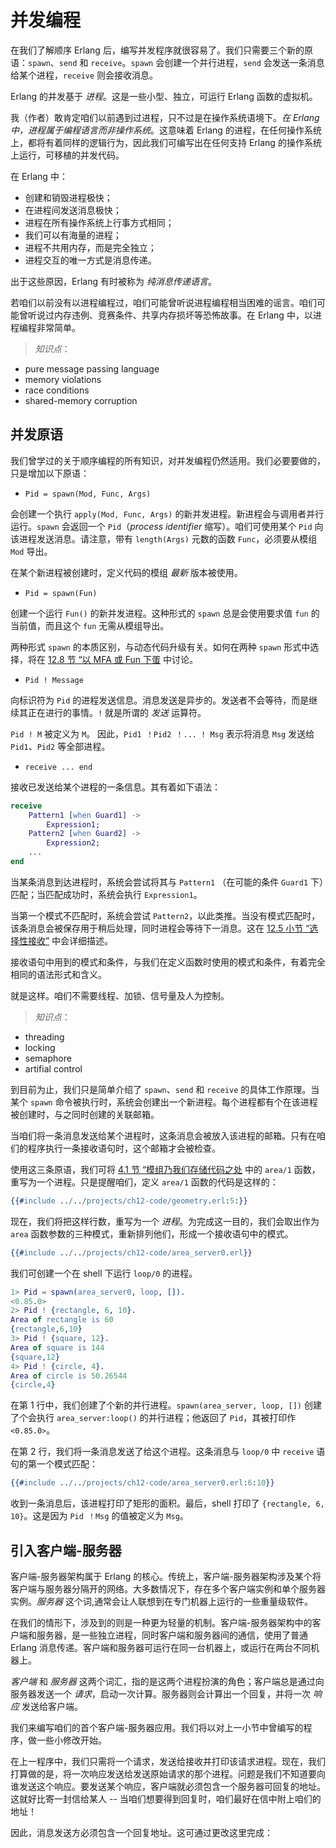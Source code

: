 # 并发编程


在我们了解顺序 Erlang 后，编写并发程序就很容易了。我们只需要三个新的原语：`spawn`、`send` 和 `receive`。`spawn` 会创建一个并行进程，`send` 会发送一条消息给某个进程，`receive` 则会接收消息。


Erlang 的并发基于 *进程*。这是一些小型、独立，可运行 Erlang 函数的虚拟机。


我（作者）敢肯定咱们以前遇到过进程，只不过是在操作系统语境下。*在 Erlang 中，进程属于编程语言而非操作系统*。这意味着 Erlang 的进程，在任何操作系统上，都将有着同样的逻辑行为，因此我们可编写出在任何支持 Erlang 的操作系统上运行，可移植的并发代码。


在 Erlang 中：


- 创建和销毁进程极快；
- 在进程间发送消息极快；
- 进程在所有操作系统上行事方式相同；
- 我们可以有海量的进程；
- 进程不共用内存，而是完全独立；
- 进程交互的唯一方式是消息传递。


出于这些原因，Erlang 有时被称为 *纯消息传递语言*。


若咱们以前没有以进程编程过，咱们可能曾听说进程编程相当困难的谣言。咱们可能曾听说过内存违例、竞赛条件、共享内存损坏等恐怖故事。在 Erlang 中，以进程编程非常简单。

> *知识点*：

- pure message passing language
- memory violations
- race conditions
- shared-memory corruption


## 并发原语


我们曾学过的关于顺序编程的所有知识，对并发编程仍然适用。我们必要要做的，只是增加以下原语：


- `Pid = spawn(Mod, Func, Args)`


会创建一个执行 `apply(Mod, Func, Args)` 的新并发进程。新进程会与调用者并行运行。`spawn` 会返回一个 `Pid`（*process identifier* 缩写）。咱们可使用某个 `Pid` 向该进程发送消息。请注意，带有 `length(Args)` 元数的函数 `Func`，必须要从模组 `Mod` 导出。


在某个新进程被创建时，定义代码的模组 *最新* 版本被使用。


- `Pid = spawn(Fun)`


创建一个运行 `Fun()` 的新并发进程。这种形式的 `spawn` 总是会使用要求值 `fun` 的当前值，而且这个 `fun` 无需从模组导出。

两种形式 `spawn` 的本质区别，与动态代码升级有关。如何在两种 `spawn` 形式中选择，将在 [12.8 节 “以 MFA 或 Fun 下蛋](#以-MFA-或-Fun-下蛋) 中讨论。


- `Pid ! Message`

向标识符为 `Pid` 的进程发送信息。消息发送是异步的。发送者不会等待，而是继续其正在进行的事情。`!` 就是所谓的 *发送* 运算符。


`Pid ! M` 被定义为 `M`。 因此，`Pid1 ！Pid2 ！... ! Msg` 表示将消息 `Msg` 发送给 `Pid1`、`Pid2` 等全部进程。


- `receive ... end`


接收已发送给某个进程的一条信息。其有着如下语法：


```erlang
receive
    Pattern1 [when Guard1] ->
        Expression1;
    Pattern2 [when Guard2] ->
        Expression2;
    ...
end
```


当某条消息到达进程时，系统会尝试将其与 `Pattern1` （在可能的条件 `Guard1` 下）匹配；当匹配成功时，系统会执行 `Expression1`。


当第一个模式不匹配时，系统会尝试 `Pattern2`，以此类推。当没有模式匹配时，该条消息会被保存用于稍后处理，同时进程会等待下一消息。这在 [12.5 小节 “选择性接收”](#选择性接收) 中会详细描述。


接收语句中用到的模式和条件，与我们在定义函数时使用的模式和条件，有着完全相同的语法形式和含义。


就是这样。咱们不需要线程、加锁、信号量及人为控制。


> *知识点*：

- threading
- locking
- semaphore
- artifial control



到目前为止，我们只是简单介绍了 `spawn`、`send` 和 `receive` 的具体工作原理。当某个 `spawn` 命令被执行时，系统会创建出一个新进程。每个进程都有个在该进程被创建时，与之同时创建的关联邮箱。

当咱们将一条消息发送给某个进程时，这条消息会被放入该进程的邮箱。只有在咱们的程序执行一条接收语句时，这个邮箱才会被检查。


使用这三条原语，我们可将 [4.1 节 “模组乃我们存储代码之处](../part-ii/Ch04-modules_and_functions.md#模组乃我们存储代码之处) 中的 `area/1` 函数，重写为一个进程。只是提醒咱们，定义 `area/1` 函数的代码是这样的：


```erlang
{{#include ../../projects/ch12-code/geometry.erl:5:}}
```


现在，我们将把这样行数，重写为一个 *进程*。为完成这一目的，我们会取出作为 `area` 函数参数的三种模式，重新排列他们，形成一个接收语句中的模式。


```erlang
{{#include ../../projects/ch12-code/area_server0.erl}}
```


我们可创建一个在 shell 下运行 `loop/0` 的进程。


```erlang
1> Pid = spawn(area_server0, loop, []).
<0.85.0>
2> Pid ! {rectangle, 6, 10}.
Area of rectangle is 60
{rectangle,6,10}
3> Pid ! {square, 12}.
Area of square is 144
{square,12}
4> Pid ! {circle, 4}.
Area of circle is 50.26544
{circle,4}
```


在第 1 行中，我们创建了个新的并行进程。`spawn(area_server, loop, [])` 创建了个会执行 `area_server:loop()` 的并行进程；他返回了 `Pid`，其被打印作 `<0.85.0>`。


在第 2 行，我们将一条消息发送了给这个进程。这条消息与 `loop/0` 中 `receive` 语句的第一个模式匹配：


```erlang
{{#include ../../projects/ch12-code/area_server0.erl:6:10}}
```


收到一条消息后，该进程打印了矩形的面积。最后，shell 打印了 `{rectangle, 6, 10}`。这是因为 `Pid ！Msg` 的值被定义为 `Msg`。


## 引入客户端-服务器


客户端-服务器架构属于 Erlang 的核心。传统上，客户端-服务器架构涉及某个将客户端与服务器分隔开的网络。大多数情况下，存在多个客户端实例和单个服务器实例。*服务器* 这个词,通常会让人联想到在专门机器上运行的一些重量级软件。


在我们的情形下，涉及到的则是一种更为轻量的机制。客户端-服务器架构中的客户端和服务器，是一些独立进程，同时客户端和服务器间的通信，使用了普通 Erlang 消息传递。客户端和服务器可运行在同一台机器上，或运行在两台不同机器上。


*客户端* 和 *服务器* 这两个词汇，指的是这两个进程扮演的角色；客户端总是通过向服务器发送一个 *请求*，启动一次计算。服务器则会计算出一个回复，并将一次 *响应* 发送给客户端。


我们来编写咱们的首个客户端-服务器应用。我们将以对上一小节中曾编写的程序，做一些小修改开始。


在上一程序中，我们只需将一个请求，发送给接收并打印该请求进程。现在，我们打算做的是，将一次响应发送给发送原始请求的那个进程。问题是我们不知道要向谁发送这个响应。要发送某个响应，客户端就必须包含一个服务器可回复的地址。这就好比寄一封信给某人 -- 当咱们想要得到回复时，咱们最好在信中附上咱们的地址！


因此，消息发送方必须包含一个回复地址。这可通过更改这里完成：
